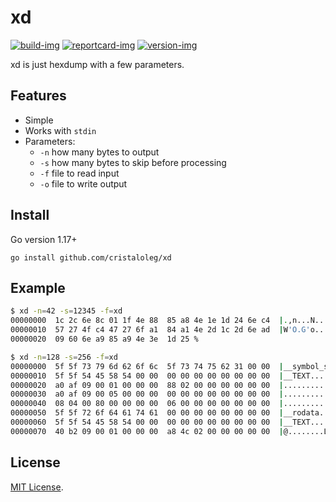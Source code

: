# xd

[![build-img]][build-url]
[![reportcard-img]][reportcard-url]
[![version-img]][version-url]

xd is just hexdump with a few parameters.

## Features

* Simple
* Works with `stdin`
* Parameters:
  * `-n` how many bytes to output 
  * `-s` how many bytes to skip before processing
  * `-f` file to read input
  * `-o` file to write output

## Install

Go version 1.17+

```
go install github.com/cristaloleg/xd
```

## Example

```sh
$ xd -n=42 -s=12345 -f=xd
00000000  1c 2c 6e 8c 01 1f 4e 88  85 a8 4e 1e 1d 24 6e c4  |.,n...N...N..$n.|
00000010  57 27 4f c4 47 27 6f a1  84 a1 4e 2d 1c 2d 6e ad  |W'O.G'o...N-.-n.|
00000020  09 60 6e a9 85 a9 4e 3e  1d 25 % 

$ xd -n=128 -s=256 -f=xd
00000000  5f 5f 73 79 6d 62 6f 6c  5f 73 74 75 62 31 00 00  |__symbol_stub1..|
00000010  5f 5f 54 45 58 54 00 00  00 00 00 00 00 00 00 00  |__TEXT..........|
00000020  a0 af 09 00 01 00 00 00  88 02 00 00 00 00 00 00  |................|
00000030  a0 af 09 00 05 00 00 00  00 00 00 00 00 00 00 00  |................|
00000040  08 04 00 80 00 00 00 00  06 00 00 00 00 00 00 00  |................|
00000050  5f 5f 72 6f 64 61 74 61  00 00 00 00 00 00 00 00  |__rodata........|
00000060  5f 5f 54 45 58 54 00 00  00 00 00 00 00 00 00 00  |__TEXT..........|
00000070  40 b2 09 00 01 00 00 00  a8 4c 02 00 00 00 00 00  |@........L......|
```

## License

[MIT License](LICENSE).

[build-img]: https://github.com/cristaloleg/xd/workflows/build/badge.svg
[build-url]: https://github.com/cristaloleg/xd/actions
[reportcard-img]: https://goreportcard.com/badge/cristaloleg/xd
[reportcard-url]: https://goreportcard.com/report/cristaloleg/xd
[version-img]: https://img.shields.io/github/v/release/cristaloleg/xd
[version-url]: https://github.com/cristaloleg/xd/releases
